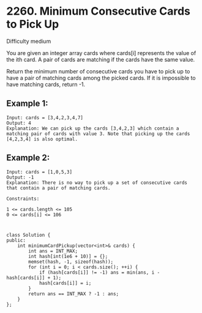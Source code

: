 # 2260. Minimum Consecutive Cards to Pick Up
Difficulty medium

You are given an integer array cards where cards[i] represents the value of the ith card. A pair of cards are matching if the cards have the same value.

Return the minimum number of consecutive cards you have to pick up to have a pair of matching cards among the picked cards. If it is impossible to have matching cards, return -1.


## Example 1:
```
Input: cards = [3,4,2,3,4,7]
Output: 4
Explanation: We can pick up the cards [3,4,2,3] which contain a matching pair of cards with value 3. Note that picking up the cards [4,2,3,4] is also optimal.
```


## Example 2:
```
Input: cards = [1,0,5,3]
Output: -1
Explanation: There is no way to pick up a set of consecutive cards that contain a pair of matching cards.
```


```
Constraints:

1 <= cards.length <= 105
0 <= cards[i] <= 106
```


#
```
class Solution {
public:
    int minimumCardPickup(vector<int>& cards) {
        int ans = INT_MAX;
        int hash[int(1e6 + 10)] = {};
        memset(hash, -1, sizeof(hash));
        for (int i = 0; i < cards.size(); ++i) {
            if (hash[cards[i]] != -1) ans = min(ans, i - hash[cards[i]] + 1);
            hash[cards[i]] = i;
        }
        return ans == INT_MAX ? -1 : ans;
    }
};
```